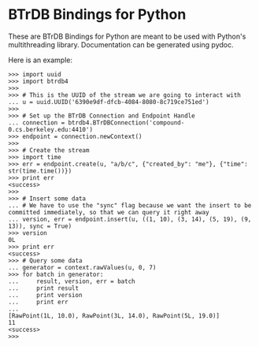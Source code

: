 BTrDB Bindings for Python
=========================
These are BTrDB Bindings for Python are meant to be used with Python's multithreading library. Documentation can be generated using pydoc.

Here is an example:
```
>>> import uuid
>>> import btrdb4
>>>
>>> # This is the UUID of the stream we are going to interact with
... u = uuid.UUID('6390e9df-dfcb-4084-8080-8c719ce751ed')
>>>
>>> # Set up the BTrDB Connection and Endpoint Handle
... connection = btrdb4.BTrDBConnection('compound-0.cs.berkeley.edu:4410')
>>> endpoint = connection.newContext()
>>>
>>> # Create the stream
>>> import time
>>> err = endpoint.create(u, "a/b/c", {"created_by": "me"}, {"time": str(time.time())})
>>> print err
<success>
>>>
>>> # Insert some data
... # We have to use the "sync" flag because we want the insert to be committed immediately, so that we can query it right away
... version, err = endpoint.insert(u, ((1, 10), (3, 14), (5, 19), (9, 13)), sync = True)
>>> version
0L
>>> print err
<success>
>>> # Query some data
... generator = context.rawValues(u, 0, 7)
>>> for batch in generator:
...     result, version, err = batch
...     print result
...     print version
...     print err
...
[RawPoint(1L, 10.0), RawPoint(3L, 14.0), RawPoint(5L, 19.0)]
11
<success>
>>>
```
